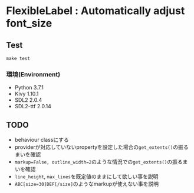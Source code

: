 # FlexibleLabel : Automatically adjust font_size

## Test

```
make test
```

### 環境(Environment)

- Python 3.7.1
- Kivy 1.10.1
- SDL2 2.0.4
- SDL2-ttf 2.0.14

## TODO

- behaviour classにする
- providerが対応していないpropertyを設定した場合の`get_extents()`の振るまいを確認
- `markup=False, outline_width=2`のような情況での`get_extents()`の振るまいを確認
- `line_height`, `max_lines`を既定値のままにして欲しい事を説明
- `ABC[size=30]DEF[/size]`のようなmarkupが使えない事を説明